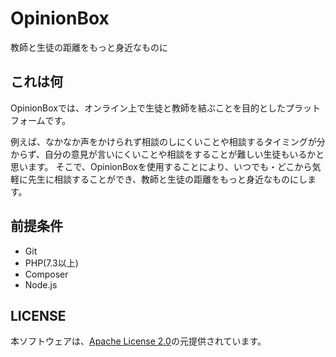 # OpinionBox
 教師と生徒の距離をもっと身近なものに

## これは何
OpinionBoxでは、オンライン上で生徒と教師を結ぶことを目的としたプラットフォームです。 

例えば、なかなか声をかけられず相談のしにくいことや相談するタイミングが分からず、自分の意見が言いにくいことや相談をすることが難しい生徒もいるかと思います。 
そこで、OpinionBoxを使用することにより、いつでも・どこから気軽に先生に相談することができ、教師と生徒の距離をもっと身近なものにします。

## 前提条件
- Git
- PHP(7.3以上)
- Composer
- Node.js

## LICENSE
本ソフトウェアは、[Apache License 2.0](./LICENSE)の元提供されています。
